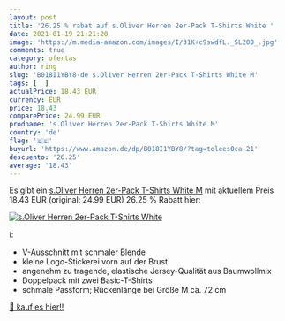 ```yaml
---
layout: post
title: '26.25 % rabat auf s.Oliver Herren 2er-Pack T-Shirts White '
date: 2021-01-19 21:21:20
image: 'https://m.media-amazon.com/images/I/31K+c9swdfL._SL200_.jpg'
comments: true
category: ofertas
author: ring
slug: 'B018I1YBY8-de s.Oliver Herren 2er-Pack T-Shirts White M'
tags: [  ]
actualPrice: 18.43 EUR
currency: EUR
price: 18.43
comparePrice: 24.99 EUR
prodname: 's.Oliver Herren 2er-Pack T-Shirts White M'
country: 'de'
flag: '🇩🇪'
buyurl: 'https://www.amazon.de/dp/B018I1YBY8/?tag=tolees0ca-21'
descuento: '26.25'
average: '18.43'
---
```


Es gibt ein [s.Oliver Herren 2er-Pack T-Shirts White M](https://www.amazon.de/dp/B018I1YBY8/?tag=tolees0ca-21) mit aktuellem Preis 18.43 EUR (original: 24.99 EUR) 26.25 % Rabatt hier:

[![s.Oliver Herren 2er-Pack T-Shirts White ](https://m.media-amazon.com/images/I/31K+c9swdfL._SL200_.jpg)](https://www.amazon.de/dp/B018I1YBY8/?tag=tolees0ca-21)

ℹ️:

- V-Ausschnitt mit schmaler Blende
- kleine Logo-Stickerei vorn auf der Brust
- angenehm zu tragende, elastische Jersey-Qualität aus Baumwollmix
- Doppelpack mit zwei Basic-T-Shirts
- schmale Passform; Rückenlänge bei Größe M ca. 72 cm

[🛒 kauf es hier!!](https://www.amazon.de/dp/B018I1YBY8/?tag=tolees0ca-21)
